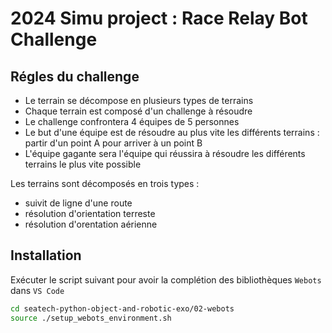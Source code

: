 # 2024 Simu project : Race Relay Bot Challenge

## Régles du challenge

* Le terrain se décompose en plusieurs types de terrains
* Chaque terrain est composé d'un challenge à résoudre
* Le challenge confrontera 4 équipes de 5 personnes
* Le but d'une équipe est de résoudre au plus vite les différents terrains : partir d'un point A pour arriver à un point B
* L'équipe gagante sera l'équipe qui réussira à résoudre les différents terrains le plus vite possible

Les terrains sont décomposés en trois types :
* suivit de ligne d'une route
* résolution d'orientation terreste
* résolution d'orentation aérienne

## Installation 

Exécuter le script suivant pour avoir la complétion des bibliothèques `Webots` dans `VS Code`

```bash
cd seatech-python-object-and-robotic-exo/02-webots
source ./setup_webots_environment.sh
```